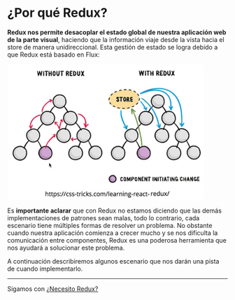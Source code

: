# ¿Por qué Redux?

**Redux nos permite desacoplar el estado global de nuestra aplicación web de la parte visual**, haciendo que la información viaje desde la vista hacia el store de manera unidireccional. Esta gestión de estado se logra debido a que Redux está basado en Flux:

<p float="left">
    <img src="redux-state-comparative.png" alt="Workshop Redux en Angular con NgRx" width="450" />
</p>

Es **importante aclarar** que con Redux no estamos diciendo que las demás implementaciones de patrones sean malas, todo lo contrario, cada escenario tiene múltiples formas de resolver un problema. No obstante cuando nuestra aplicación comienza a crecer mucho y se nos dificulta la comunicación entre componentes, Redux es una poderosa herramienta que nos ayudará a solucionar este problema.

A continuación describiremos algunos escenario que nos darán una pista de cuando implementarlo.

---

Sigamos con [¿Necesito Redux?](../3-redux/3-5-necesito-redux.md)
